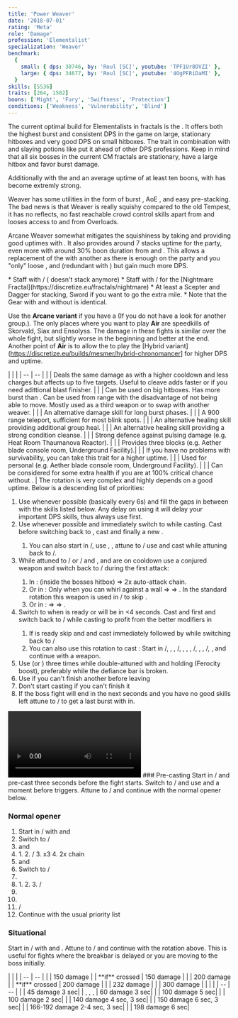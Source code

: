 ```yaml
---
title: 'Power Weaver'
date: '2018-07-01'
rating: 'Meta'
role: 'Damage'
profession: 'Elementalist'
specialization: 'Weaver'
benchmark:
  {
    small: { dps: 30746, by: 'Roul [SC]', youtube: 'TPF1Ur8OVZI' },
    large: { dps: 34677, by: 'Roul [SC]', youtube: '4OgPFRiDaMI' },
  }
skills: [5536]
traits: [264, 1502]
boons: ['Might', 'Fury', 'Swiftness', 'Protection']
conditions: ['Weakness', 'Vulnerability', 'Blind']
---
```


The current optimal build for Elementalists in fractals is the <Specialization prefix="power" name="weaver"/>. It offers both the highest burst and consistent DPS in the game on large, stationary hitboxes and very good DPS on small hitboxes. The trait <Trait id="1502"/> in combination with <Item id="24868"/> and slaying potions like <Item id="50082"/> put it ahead of other DPS professions. Keep in mind that all six bosses in the current CM fractals are stationary, have a large hitbox and favor burst damage.

Additionally with the <Specialization name="chronomancer" prefix="boon"/> and an average uptime of at least ten boons, <Specialization name="weaver" prefix="arcane"/> with <Trait id="1511"/> has become extremly strong.

Weaver has some utilities in the form of burst <Condition name="vulnerability"/>, AoE <Condition name="blind"/>, <Skill id="5536"/> and easy <Boon name="might"/> pre-stacking. The bad news is that Weaver is really squishy compared to the old Tempest, it has no reflects, no fast reachable crowd control skills apart from <Skill id="5733"/> and looses access to <Boon name="stability"/> and <Boon name="protection"/> from Overloads.

Arcane Weaver somewhat mitigates the squishiness by taking <Trait id="257"/> and providing good <Boon name="protection"/> uptimes with <Trait id="264"/>. It also provides around 7 stacks <Boon name="might"/> uptime for the party, even more with around 30% boon duration from <Item id="79722"/> and <Trait id="2004"/>. This allows a replacement of the <Specialization name="druid"/> with another <Specialization name="weaver"/> as there is enough <Boon name="might"/> on the party and you "only" loose <Skill id="31582" profession="ranger"/>, <Skill id="12497" profession="ranger"/> and <Trait id="1016" profession="ranger"/> (redundant with <Trait id="2177"/>) but gain much more DPS.

<Divider text="Equipment"/>

<Grid>
<GridItem>
<Armor helmId="48081" helmRuneId="24836" helmRuneCount="6" helmAffix="Berserker" helmRune="Scholar" shouldersId="48083" shouldersRuneId="24836" shouldersRuneCount="6" shouldersAffix="Berserker" shouldersRune="Scholar" coatId="48079" coatRuneId="24836" coatRuneCount="6" coatAffix="Berserker" coatRune="Scholar" glovesId="48080" glovesRuneId="24836" glovesRuneCount="6" glovesAffix="Berserker" glovesRune="Scholar" leggingsId="48082" leggingsRuneId="24836" leggingsRuneCount="6" leggingsAffix="Berserker" leggingsRune="Scholar" bootsId="48078" bootsRuneId="24836" bootsRuneCount="6" bootsAffix="Berserker" bootsRune="Scholar"/>
</GridItem>

<GridItem>
<Weapons weapon1MainId="46773" weapon1MainSigil1Id="24615" weapon1MainSigil2Id="24868" weapon1MainType="Staff" weapon1MainAffix="Berserker" weapon1MainSigil1="Force" weapon1MainSigil2="Impact"/>

<Card title="Swap Weapons">
* Staff with <Item id="36053" text="false"/> / <Item id="24615" text="false"/> (<Item id="36054"/> doesn't stack anymore)
* Staff with <Item id="24658" text="false"/> / <Item id="24868" text="false"/> for the [Nightmare Fractal](https://discretize.eu/fractals/nightmare)
* At least a Scepter and Dagger for <Boon name="might"/> stacking, Sword if you want to go the extra mile.
* Note that the Gear with and without <Trait id="1016" profession="ranger"/> is identical.
</Card>
</GridItem>

<GridItem>
<Trinkets backItemId="49384" backItemStatId="584" backItemAffix="Berserker" accessory1Id="39233" accessory1Affix="Berserker" accessory2Id="39232" accessory2Affix="Berserker" amuletId="39273" amuletAffix="Berserker" ring1Id="75669" ring1Affix="Berserker" ring2Id="76024" ring2Affix="Berserker"/>

<Consumables foodId="41569" utilityId="77569" infusionId="37131"/>
</GridItem>
</Grid>

<Divider text="Build"/>

<Grid>
<GridItem sm="7">
<Traits title="Standard Arcane Variant" traits1Id="31" traits1="Fire" traits1Selected="296,325,1510" traits2Id="37" traits2="Arcane" traits2Selected="253,257,1511" traits3Id="56" traits3="Weaver" traits3Selected="2177,2061,2131"/>

Use the **Arcane variant** if you have a <Specialization name="chronomancer" prefix="boon"/> (If you do not have a <Specialization name="chronomancer" prefix="boon"/> look for another group.). The only places where you want to play **Air** <Specialization name="weaver"/> are speedkills of Skorvald, Siax and Ensolyss. The damage in these fights is similar over the whole fight, but slightly worse in the beginning and better at the end. Another point of **Air** is to allow the <Specialization name="mesmer"/> to play the [Hybrid variant](https://discretize.eu/builds/mesmer/hybrid-chronomancer] for higher DPS and <Boon name="alacrity"/> uptime.

<Traits title="Air Variant" traits1Id="41" traits1="Air" traits1Selected="232,1502,226"/>

</GridItem>

<GridItem>
<Skills heal="5569" utility1="5734" utility2="5624" utility3="5539" elite="5516"/>

<Card title="Situational">
| | |
| -- | -- |
| <Skill id="5638" size="big" text="false"/> | Deals the same damage as <Skill id="5539"/> with a higher cooldown and less charges but affects up to five targets. Useful to cleave adds faster or if you need adittional blast finisher. |
| <Skill id="5567" size="big" text="false"/> | Can be used on big hitboxes. Has more burst than  <Skill id="5624"/>. Can be used from range with the disadvantage of not being able to move. Mostly used as a third weapon or to swap with another weaver. |
| <Skill id="40183" size="big" text="false"/> | An alternative damage skill for long burst phases. | 
| <Skill id="5536" size="big" text="false"/> | A 900 range teleport, sufficient for most blink spots. |
| <Skill id="44239" size="big" text="false"/> | An alternative healing skill providing additional group heal. | 
| <Skill id="5507" size="big" text="false"/> | An alternative healing skill providing a strong condition cleanse. | 
| <Skill id="44926" size="big" text="false"/> | Strong defence against pulsing damage (e.g. Heat Room Thaumanova Reactor).  |
| <Skill id="5641" size="big" text="false"/> | Provides three blocks (e.g. Aether blade console room, Underground Facility).|
| <Trait id="1673" size="big" text="false"/> | If you have no problems with survivability, you can take this trait for a higher <Boon name="retaliation"/> uptime. |
| <Skill id="5639" size="big" text="false"/> | Used for personal <Boon name="stability"/> (e.g. Aether blade console room, Underground Facility). |
| <Trait id="2115" size="big" text="false"/> | Can be considered for some extra health if you are at 100% critical chance without <Trait id="2177"/>. |
</Card>
</GridItem>
</Grid>

<Divider text="Details"/>

<Grid>
<GridItem sm="7">
<Card title="Skill priority">
The rotation is very complex and highly depends on a good <Boon name="alacrity"/> uptime. Below is a descending list of priorities:

1.  Use <Skill id="5548"/> whenever possible (basically every 6s) and fill the gaps in between with the skills listed below. Any delay on using it will delay your important DPS skills, thus always use <Skill id="5548"/> first.
2.  Use <Skill id="5501"/> whenever possible and immediately switch to <Skill id="5495" text="false"/> while casting. Cast <Skill id="5528"/> before switching back to <Skill id="5492" text="false"/>, cast <Skill id="43762"/> and finally a new <Skill id="5548"/>.
    1. You can also start in <Skill id="5492" text="false"/>/<Skill id="5492" text="false"/>, use <Skill id="5548"/>, <Skill id="5679"/>, attune to <Skill id="5495" text="false"/>/<Skill id="5492" text="false"/> use <Skill id="5528"/> and cast <Skill id="5501"/> while attuning back to <Skill id="5492" text="false"/>/<Skill id="5495" text="false"/>.
3.  While attuned to <Skill id="5492" text="false"/>/<Skill id="5495" text="false"/> or <Skill id="5492" text="false"/>/<Skill id="5494" text="false"/> and <Skill id="5548"/>, <Skill id="41125"/> and <Skill id="43762"/> are on cooldown use a conjured weapon and switch back to <Skill id="5492" text="false"/>/<Skill id="5492" text="false"/> during the first attack:
    1. In <Skill id="5624"/>: <Skill id="5725"/> (inside the bosses hitbox) => 2x auto-attack chain.
    2. Or in <Skill id="5516"/>: Only when you can whirl against a wall <Skill id="5697"/> => <Skill id="5517"/> => <Skill id="5531"/>. In the standard rotation this weapon is used in <Skill id="5495" text="false"/>/<Skill id="5492" text="false"/> to skip <Skill id="5519" text="false"/>.
    3. Or in <Skill id="5567"/>: <Skill id="5568"/> => <Skill id="5723"/> => <Skill id="5720"/>.
4.  Switch to <Skill id="5494" text="false"/> when <Skill id="5737"/> is ready or will be in <4 seconds. Cast <Skill id="41125"/> and <Skill id="5552"/> first and switch back to <Skill id="5492" text="false"/>/<Skill id="5494" text="false"/> while casting <Skill id="5737"/> to profit from the better modifiers in <Skill id="5492"/>
    1. If <Skill id="5501"/> is ready skip <Skill id="41125"/> and <Skill id="5552"/> and cast <Skill id="5737"/> immediately followed by <Skill id="5501"/> while switching back to <Skill id="5492" text="false"/>/<Skill id="5492" text="false"/>
    2. You can also use this rotation to cast <Skill id="5737"/>: Start in <Skill id="5492" text="false"/>/<Skill id="5492" text="false"/>, <Skill id="5548" text="false"/>, <Skill id="5679" text="false"/>, <Skill id="5495" text="false"/>/<Skill id="5492" text="false"/>, <Skill id="5528" text="false"/>,<Skill id="43762" text="false"/> , <Skill id="5501" text="false"/>, <Skill id="5494" text="false"/>/<Skill id="5495" text="false"/>, <Skill id="42321" text="false"/>, <Skill id="5737" text="false"/>, <Skill id="5492" text="false"/>/<Skill id="5494" text="false"/>, <Skill id="5548" text="false"/>, <Skill id="41125" text="false"/> and continue with a weapon.
5.  Use <Skill id="5539"/> (or <Skill id="5638"/>) three times while double-attuned with <Trait id="2131"/> and holding <Skill id="5624"/> (Ferocity boost), preferably while the defiance bar is broken.
6.  Use <Skill id="5679"/> if you can't finish another <Skill id="5491"/> before leaving <Skill id="5492" text="false"/>
7.  Don't start casting <Skill id="5491"/> if you can't finish it
8.  If the boss fight will end in the next seconds and you have no good skills left attune to <Skill id="5494" text="false"/>/<Skill id="5492" text="false"/> to get a last burst with <Skill id="41125"/> in.

</Card>

<Video youtube="4OgPFRiDaMI" title="Huge Hitbox: 34.5k DPS by Roul [SC]"/>
</GridItem>

<GridItem>
<Card title="Opener">
### Pre-casting
Start in <Skill id="5495" text="false"/>/<Skill id="5492" text="false"/> and pre-cast <Skill id="5528"/> three seconds before the fight starts. Switch to <Skill id="5492" text="false"/>/<Skill id="5495" text="false"/> and use <Skill id="5548"/> and <Skill id="43762"/> a moment before <Skill id="5528"/> triggers. Attune to <Skill id="5494" text="false"/>/<Skill id="5492" text="false"/> and continue with the normal opener below.

### Normal opener

1. Start in <Skill id="5494" text="false"/>/<Skill id="5492" text="false"/> with <Skill id="5737"/> and <Skill id="5501"/>
2. Switch to <Skill id="5492" text="false"/>/<Skill id="5494" text="false"/>
3. <Skill id="5548"/> and <Skill id="41125"/>
4. <Skill id="5624"/>
   1. <Skill id="5725"/>
   2. <Skill id="5492" text="false"/>/<Skill id="5492" text="false"/>
   3. <Skill id="5539"/> x3
   4. 2x <Skill id="5726"/> chain
5. <Skill id="5548"/> and <Skill id="5679"/>
6. Switch to <Skill id="5495" text="false"/>/<Skill id="5492" text="false"/>
7. <Skill id="5528"/>
8. <Skill id="5516"/>
   1. <Skill id="5517"/>
   2. <Skill id="5531"/>
   3. <Skill id="5492" text="false"/>/<Skill id="5495" text="false"/>
9. <Skill id="5548"/>
10. <Skill id="43762"/>
11. <Skill id="5492" text="false"/>/<Skill id="5492" text="false"/>
12. Continue with the usual priority list

### Situational

Start in <Skill id="5492" text="false"/>/<Skill id="5495" text="false"/> with <Skill id="5548"/> and <Skill id="43762"/>. Attune to <Skill id="5494" text="false"/>/<Skill id="5492" text="false"/> and continue with the rotation above. This is useful for fights where the breakbar is delayed or you are moving to the boss initially.
</Card>

<Card title="Hard CC skills">
| | |
| -- | -- |
| <Skill id="5553"/> | 150 damage |
| <Skill id="5683"/> **if** crossed | 150 damage |
| <Skill id="42321"/> | 200 damage |
| <Skill id="5671"/> **if** crossed | 200 damage |
| <Skill id="5733"/> | 232 damage |
| <Skill id="5721"/> | 300 damage |
</Card>

<Card title="Soft CC skills">
| | |
| -- | -- |
| <Skill id="5528"/> | 45 damage <Condition name="crippled"/> 3 sec|
| <Skill id="5519"/>, <Skill id="41125"/>, <Skill id="43762"/>, <Skill id="42321"/> | 60 damage <Condition name="weakness"/> 3 sec|
| <Skill id="5552"/> | 100 damage <Condition name="blind"/> 5 sec|
| <Skill id="5686"/> | 100 damage <Condition name="Immobile"/> 2 sec|
| <Skill id="40332"/> | 140 damage <Condition name="blind"/> 4 sec, <Condition name="weakness"/> 3 sec|
| <Skill id="44550"/> | 150 damage <Condition name="crippled"/> 6 sec, <Condition name="weakness"/> 3 sec|
| <Skill id="41184"/> | 166-192 damage <Condition name="chilled"/> 2-4 sec, <Condition name="weakness"/> 3 sec|
| <Skill id="5515"/> | 198 damage <Condition name="chilled"/> 6 sec|
</Card>
</GridItem>
</Grid>
